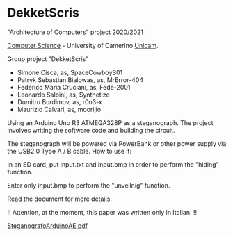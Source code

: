 # DekketScris
"Architecture of Computers" project 2020/2021

[Computer Science](https://computerscience.unicam.it/) - University of Camerino [Unicam](https://www.unicam.it/).

Group project "DekketScris"

* Simone Cisca, as, SpaceCowboyS01
* Patryk Sebastian Bialowas, as, MrError-404
* Federico Maria Cruciani, as, Fede-2001
* Leonardo Salpini, as, Synthetize
* Dumitru Burdimov, as, r0n3-x
* Maurizio Calvari, as, moorijio

Using an Arduino Uno R3 ATMEGA328P as a steganograph.
The project involves writing the software code and building the circuit.

The steganograph will be powered via PowerBank or other power supply via the USB2.0 Type A / B cable.
How to use it:

In an SD card, put input.txt and input.bmp in order to perform the "hiding" function.

Enter only input.bmp to perform the "unveilnig" function.

Read the document for more details.

!! Attention, at the moment, this paper was written only in Italian. !!

[SteganografoArduinoAE.pdf](https://github.com/SpaceCowboyS01/ArduinoSteganographer/files/8774706/SteganografoArduinoAE.pdf)
